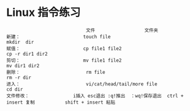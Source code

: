 # Linux 指令练习
                                 文件                  文件夹
    新建：                       touch file                                                mkdir  dir
    赋值：                       cp file1 file2                                           cp -r dir1 dir2
    剪切：                       mv file1 file2                                           mv dir1 dir2
    删除：                        rm file                                                    rm -r dir
    进入：                        vi/cat/head/tail/more file                      cd dir
    文件修改：                i插入 esc退出 :q!推出  ：wq!保存退出  ctrl + insert 复制           shift + insert 粘贴